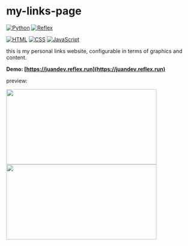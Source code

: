 # my-links-page
[![Python](https://img.shields.io/badge/Python-3.11+-yellow?style=for-the-badge&logo=python&logoColor=white&labelColor=101010)](https://python.org)
[![Reflex](https://img.shields.io/badge/Reflex-0.4.5+-5646ED?style=for-the-badge&logo=reflex&logoColor=white&labelColor=101010)](https://reflex.dev)

[![HTML](https://img.shields.io/badge/HTML-orange?style=for-the-badge&logo=html5&logoColor=white&labelColor=101010)](https://developer.mozilla.org/es/docs/Web/HTML)
[![CSS](https://img.shields.io/badge/CSS-blue?style=for-the-badge&logo=css3&logoColor=white&labelColor=101010)](https://developer.mozilla.org/es/docs/Web/CSS)
[![JavaScript](https://img.shields.io/badge/JavaScript-yellow?style=for-the-badge&logo=javascript&logoColor=white&labelColor=101010)](https://developer.mozilla.org/es/docs/Web/JavaScript)


this is my personal links website, configurable in terms of graphics and content.

**Demo: [https://juandev.reflex.run](https://juandev.reflex.run)**

preview:


<img src="https://github.com/user-attachments/assets/50b59b16-0934-4ec2-a9aa-8d588d1a8940" width="400" height="200">    <img src="https://github.com/user-attachments/assets/cc644528-3478-415c-a253-83786703962c" width="400" height="200">